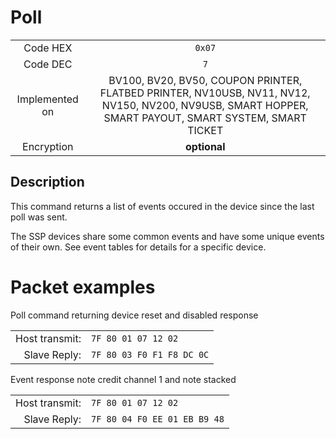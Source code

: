 # Poll

|                   |                       |
|:-----------------:|:---------------------:|
| Code HEX          | `0x07`                |
| Code DEC          | `7`                  |
| Implemented on    | BV100, BV20, BV50, COUPON PRINTER, FLATBED PRINTER, NV10USB, NV11, NV12, NV150, NV200, NV9USB, SMART HOPPER, SMART PAYOUT, SMART SYSTEM, SMART TICKET |
| Encryption        | **optional**          |

## Description
This command returns a list of events occured in the device since the last poll was sent.

The SSP devices share some common events and have some unique events of their own.
See event tables for details for a specific device.

# Packet examples

Poll command returning device reset and disabled response

|                |                       |
|---------------:|:----------------------|
| Host transmit: | `7F 80 01 07 12 02` |
| Slave Reply:   | `7F 80 03 F0 F1 F8 DC 0C` |

Event response note credit channel 1 and note stacked

|                |                       |
|---------------:|:----------------------|
| Host transmit: | `7F 80 01 07 12 02` |
| Slave Reply:   | `7F 80 04 F0 EE 01 EB B9 48` |

